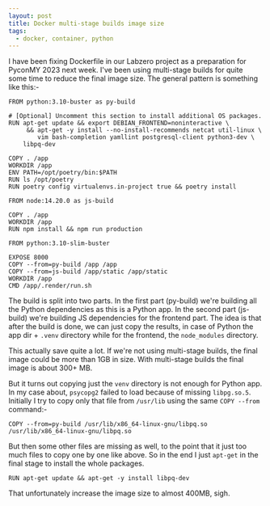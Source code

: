 ```yaml
---
layout: post
title: Docker multi-stage builds image size
tags:
  - docker, container, python
---
```


I have been fixing Dockerfile in our Labzero project as a preparation for PyconMY 2023 next week.
I've been using multi-stage builds for quite some time to reduce the final image size.
The general pattern is something like this:-

```
FROM python:3.10-buster as py-build

# [Optional] Uncomment this section to install additional OS packages.
RUN apt-get update && export DEBIAN_FRONTEND=noninteractive \
     && apt-get -y install --no-install-recommends netcat util-linux \
        vim bash-completion yamllint postgresql-client python3-dev \
	libpq-dev

COPY . /app
WORKDIR /app
ENV PATH=/opt/poetry/bin:$PATH
RUN ls /opt/poetry
RUN poetry config virtualenvs.in-project true && poetry install

FROM node:14.20.0 as js-build

COPY . /app
WORKDIR /app
RUN npm install && npm run production

FROM python:3.10-slim-buster

EXPOSE 8000
COPY --from=py-build /app /app
COPY --from=js-build /app/static /app/static
WORKDIR /app
CMD /app/.render/run.sh
```

The build is split into two parts. In the first part (py-build) we're building all the Python dependencies as this is a Python app.
In the second part (js-build) we're building JS dependencies for the frontend part.
The idea is that after the build is done, we can just copy the results, in case of Python the app dir + `.venv` directory while for the frontend, the `node_modules` directory.

This actually save quite a lot. If we're not using multi-stage builds, the final image could be more than 1GB in size.
With multi-stage builds the final image is about 300+ MB.

But it turns out copying just the `venv` directory is not enough for Python app.
In my case about, `psycopg2` failed to load because of missing `libpg.so.5`.
Initially I try to copy only that file from `/usr/lib` using the same `COPY --from` command:-

```
COPY --from=py-build /usr/lib/x86_64-linux-gnu/libpq.so /usr/lib/x86_64-linux-gnu/libpq.so
```

But then some other files are missing as well, to the point that it just too much files to copy one by one like above. So in the end I just `apt-get` in the final stage to install the whole packages.

```
RUN apt-get update && apt-get -y install libpq-dev
```
That unfortunately increase the image size to almost 400MB, sigh.
